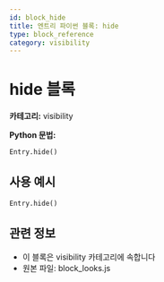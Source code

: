 ```yaml
---
id: block_hide
title: 엔트리 파이썬 블록: hide
type: block_reference
category: visibility
---
```


# hide 블록

**카테고리:** visibility

**Python 문법:**
```python
Entry.hide()
```

## 사용 예시

```python
Entry.hide()
```

## 관련 정보

- 이 블록은 visibility 카테고리에 속합니다
- 원본 파일: block_looks.js

